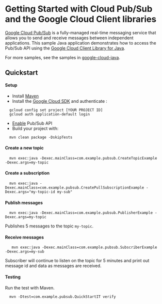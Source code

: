 # Getting Started with Cloud Pub/Sub and the Google Cloud Client libraries

[Google Cloud Pub/Sub][pubsub] is a fully-managed real-time messaging service that allows you to
send and receive messages between independent applications.
This sample Java application demonstrates how to access the Pub/Sub API using
the [Google Cloud Client Library for Java][google-cloud-java].

[pubsub]: https://cloud.google.com/pubsub/
[google-cloud-java]: https://github.com/GoogleCloudPlatform/google-cloud-java

For more samples, see the samples in
[google-cloud-java](https://github.com/GoogleCloudPlatform/google-cloud-java/tree/master/google-cloud-examples/src/main/java/com/google/cloud/examples/pubsub).

## Quickstart

#### Setup
- Install [Maven](http://maven.apache.org/)
- Install the [Google Cloud SDK](https://cloud.google.com/sdk/) and authenticate  :
```
  gcloud config set project [YOUR PROJECT ID]
  gcloud auth application-default login
```
- [Enable](https://console.cloud.google.com/apis/api/pubsub.googleapis.com/overview) Pub/Sub API
- Build your project with:
```
  mvn clean package -DskipTests
```

#### Create a new topic
```
  mvn exec:java -Dexec.mainClass=com.example.pubsub.CreateTopicExample -Dexec.args=my-topic
```

#### Create a subscription
```
  mvn exec:java -Dexec.mainClass=com.example.pubsub.CreatePullSubscriptionExample -Dexec.args="my-topic-id my-sub"
```

#### Publish messages
```
  mvn exec:java -Dexec.mainClass=com.example.pubsub.PublisherExample -Dexec.args=my-topic
```
Publishes 5 messages to the topic `my-topic`.

#### Receive messages
```
   mvn exec:java -Dexec.mainClass=com.example.pubsub.SubscriberExample -Dexec.args=my-sub
```
Subscriber will continue to listen on the topic for 5 minutes and print out message id and data as messages are received.

#### Testing
Run the test with Maven.
```
  mvn -Dtest=com.example.pubsub.QuickStartIT verify
```
